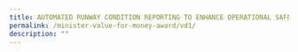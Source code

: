 ```yaml
---
title: AUTOMATED RUNWAY CONDITION REPORTING TO ENHANCE OPERATIONAL SAFETY
permalink: /minister-value-for-money-award/vd1/
description: ""
---
```

